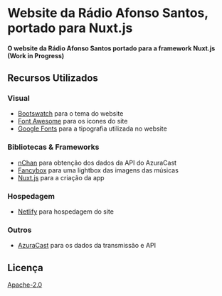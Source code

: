 # Website da Rádio Afonso Santos, portado para Nuxt.js

#### O website da Rádio Afonso Santos portado para a framework Nuxt.js (Work in Progress)

## Recursos Utilizados

### Visual

- [Bootswatch](https://bootswatch.com/darkly) para o tema do website
- [Font Awesome](https://fontawesome.com/) para os ícones do site
- [Google Fonts](https://fonts.google.com/) para a tipografia utilizada no website

### Bibliotecas & Frameworks

- [nChan](https://github.com/slact/nchan.js/) para obtenção dos dados da API do AzuraCast
- [Fancybox](https://www.fancyapps.com/fancybox/3/) para uma lightbox das imagens das músicas
- [Nuxt.js](https://nuxtjs.org/) para a criação da app

### Hospedagem

- [Netlify](https://www.netlify.com/) para hospedagem do site

### Outros

- [AzuraCast](https://www.azuracast.com) para os dados da transmissão e API

## Licença

[Apache-2.0](https://www.apache.org/licenses/LICENSE-2.0)
